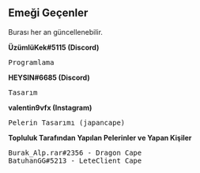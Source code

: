  Emeği Geçenler
 --
Burası her an güncellenebilir.

**ÜzümlüKek#5115 (Discord)**
<pre>
Programlama
</pre>
**HEYSIN#6685 (Discord)**
<pre>
Tasarım
</pre>
**valentin9vfx (Instagram)**
<pre>
Pelerin Tasarımı (japancape)
</pre>
**Topluluk Tarafından Yapılan Pelerinler ve Yapan Kişiler**
<pre>
Burak_Alp.rar#2356 - Dragon Cape
BatuhanGG#5213 - LeteClient Cape
</pre>
